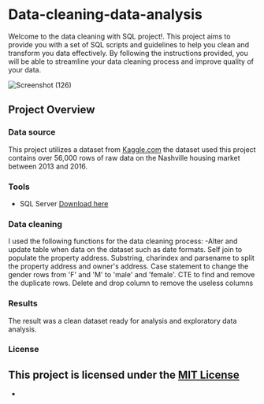 # Data-cleaning-data-analysis
Welcome to the data cleaning with SQL project!. This project aims to provide you with a set of SQL scripts and guidelines to help you clean and transform you data effectively. By following the instructions provided, you will be able to streamline your data cleaning process and improve quality of your data.



![Screenshot (126)](https://github.com/Marangi037/Data-cleaning-data-analysis/assets/159117592/cdb409b7-06aa-4df4-86da-6cc6733c7287)


## Project Overview
### Data source
This project utilizes a dataset from [Kaggle.com](http://www.kaggle.com)
the dataset used this project contains over 56,000 rows of raw data on the Nashville housing market between 2013 and 2016.

### Tools
 - SQL Server [Download here](http://www.SQLServer.com)
### Data cleaning
I used the following functions for the data cleaning process: 
-Alter and update table when data on the dataset such as date formats.
Self join to populate the property address.
Substring, charindex and parsename to split the property address and owner's address.
Case statement to change the gender rows from 'F' and 'M' to 'male' and 'female'.
CTE to find and remove the duplicate rows.
Delete and drop column to remove the useless columns

### Results

The result was a clean dataset ready for analysis and exploratory data analysis.
### License 

 This project is licensed under the [MIT License](LICENSE) 
- 
-  
